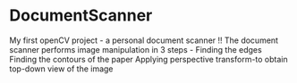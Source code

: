 # DocumentScanner
My first openCV project - a personal document scanner !!
The document scanner performs image manipulation in 3 steps -
Finding the edges
Finding the contours of the paper
Applying perspective transform-to obtain top-down view of the image
